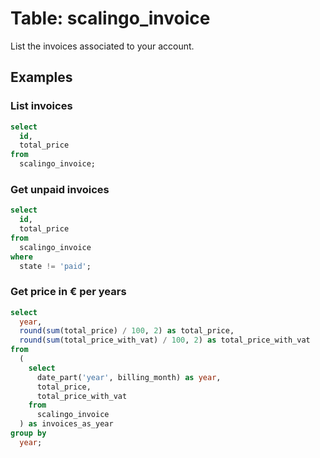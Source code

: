 # Table: scalingo_invoice

List the invoices associated to your account.

## Examples

### List invoices

```sql
select
  id,
  total_price
from
  scalingo_invoice;
```

### Get unpaid invoices

```sql
select
  id,
  total_price
from
  scalingo_invoice
where
  state != 'paid';
```

### Get price in € per years

```sql
select
  year,
  round(sum(total_price) / 100, 2) as total_price,
  round(sum(total_price_with_vat) / 100, 2) as total_price_with_vat
from
  (
    select
      date_part('year', billing_month) as year,
      total_price,
      total_price_with_vat
    from
      scalingo_invoice
  ) as invoices_as_year
group by
  year;
```
